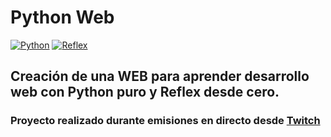 # Python Web

[![Python](https://img.shields.io/badge/Python-3.11+-yellow?style=for-the-badge&logo=python&logoColor=white&labelColor=101010)](https://python.org)
[![Reflex](https://img.shields.io/badge/Reflex-0.4.5+-5646ED?style=for-the-badge&logo=reflex&logoColor=white&labelColor=101010)](https://reflex.dev)

## Creación de una WEB para aprender desarrollo web con Python puro y Reflex desde cero.

### Proyecto realizado durante emisiones en directo desde [Twitch](https://twitch.tv/mouredev)

